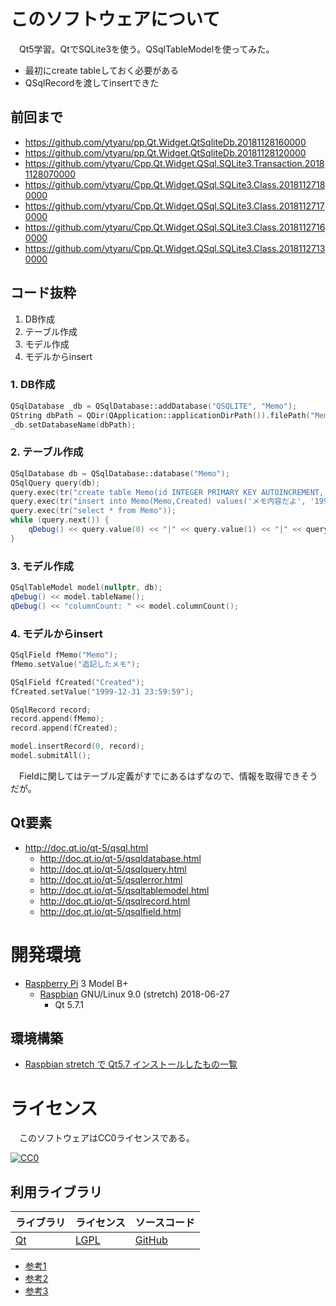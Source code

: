 ﻿# このソフトウェアについて

　Qt5学習。QtでSQLite3を使う。QSqlTableModelを使ってみた。

* 最初にcreate tableしておく必要がある
* QSqlRecordを渡してinsertできた

## 前回まで

* https://github.com/ytyaru/pp.Qt.Widget.QtSqliteDb.20181128160000
* https://github.com/ytyaru/pp.Qt.Widget.QtSqliteDb.20181128120000
* https://github.com/ytyaru/Cpp.Qt.Widget.QSql.SQLite3.Transaction.20181128070000
* https://github.com/ytyaru/Cpp.Qt.Widget.QSql.SQLite3.Class.20181127180000
* https://github.com/ytyaru/Cpp.Qt.Widget.QSql.SQLite3.Class.20181127170000
* https://github.com/ytyaru/Cpp.Qt.Widget.QSql.SQLite3.Class.20181127160000
* https://github.com/ytyaru/Cpp.Qt.Widget.QSql.SQLite3.Class.20181127130000

## コード抜粋

1. DB作成
1. テーブル作成
1. モデル作成
1. モデルからinsert

### 1. DB作成

```cpp
QSqlDatabase _db = QSqlDatabase::addDatabase("QSQLITE", "Memo");
QString dbPath = QDir(QApplication::applicationDirPath()).filePath("Memo.sqlite3");
_db.setDatabaseName(dbPath);
```
### 2. テーブル作成

```cpp
QSqlDatabase db = QSqlDatabase::database("Memo");
QSqlQuery query(db);
query.exec(tr("create table Memo(id INTEGER PRIMARY KEY AUTOINCREMENT, Memo TEXT, Created TEXT)"));
query.exec(tr("insert into Memo(Memo,Created) values('メモ内容だよ', '1999-12-31 23:59:59')"));
query.exec(tr("select * from Memo"));
while (query.next()) {
    qDebug() << query.value(0) << "|" << query.value(1) << "|" << query.value(2);
}
```

### 3. モデル作成

```cpp
QSqlTableModel model(nullptr, db);
qDebug() << model.tableName();
qDebug() << "columnCount: " << model.columnCount();
```

### 4. モデルからinsert

```cpp
QSqlField fMemo("Memo");
fMemo.setValue("追記したメモ");

QSqlField fCreated("Created");
fCreated.setValue("1999-12-31 23:59:59");

QSqlRecord record;
record.append(fMemo);
record.append(fCreated);

model.insertRecord(0, record);
model.submitAll();
```

　Fieldに関してはテーブル定義がすでにあるはずなので、情報を取得できそうだが。

## Qt要素

* http://doc.qt.io/qt-5/qsql.html
    * http://doc.qt.io/qt-5/qsqldatabase.html
    * http://doc.qt.io/qt-5/qsqlquery.html
    * http://doc.qt.io/qt-5/qsqlerror.html
    * http://doc.qt.io/qt-5/qsqltablemodel.html
    * http://doc.qt.io/qt-5/qsqlrecord.html
    * http://doc.qt.io/qt-5/qsqlfield.html

# 開発環境

* [Raspberry Pi](https://ja.wikipedia.org/wiki/Raspberry_Pi) 3 Model B+
    * [Raspbian](https://www.raspberrypi.org/downloads/raspbian/) GNU/Linux 9.0 (stretch) 2018-06-27
        * Qt 5.7.1

## 環境構築

* [Raspbian stretch で Qt5.7 インストールしたもの一覧](http://ytyaru.hatenablog.com/entry/2019/12/17/000000)

# ライセンス

　このソフトウェアはCC0ライセンスである。

[![CC0](http://i.creativecommons.org/p/zero/1.0/88x31.png "CC0")](http://creativecommons.org/publicdomain/zero/1.0/deed.ja)

## 利用ライブラリ

ライブラリ|ライセンス|ソースコード
----------|----------|------------
[Qt](http://doc.qt.io/)|[LGPL](http://doc.qt.io/qt-5/licensing.html)|[GitHub](https://github.com/qt)

* [参考1](https://www3.sra.co.jp/qt/licence/index.html)
* [参考2](http://kou-lowenergy.hatenablog.com/entry/2017/02/17/154720)
* [参考3](https://qiita.com/ynuma/items/e8749233677821a81fcc)
